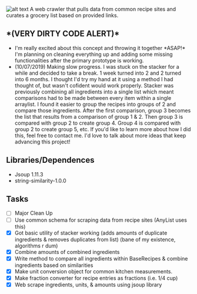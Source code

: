 ![alt text](https://repository-images.githubusercontent.com/185689854/7886fc80-8d60-11e9-87e6-cab780dc9d5e)
A web crawler that pulls data from common recipe sites and curates a grocery list based on provided links.

<h2>*(VERY DIRTY CODE ALERT)*</h2>
<ul>
  <li>I'm really excited about this concept and throwing it together *ASAP!* I'm planning on cleaning everything up and adding
  some missing functionalities after the primary prototype is working. </li>
  <li> (10/07/2019) Making slow progress. I was stuck on the stacker for a while and decided to take a break.
  1 week turned into 2 and 2 turned into 6 months. I thought I'd try my hand at it using a method I had thought of, but
  wasn't cofident would work properly. Stacker was previously combining all ingredients into a single list which meant
  comparisons had to be made between every item within a single arraylist. I found it easier to group the recipes
  into groups of 2 and compare those ingredients. After the first comparison, group 3 becomes the list that results from a
  comparison of group 1 & 2. Then group 3 is compared with group 2 to create group 4. Group 4 is compared with group 2 to create
  group 5, etc. If you'd like to learn more about how I did this, feel free to contact me. I'd love to talk about more ideas that
  keep advancing this project!</li>
</ul>

<h2>Libraries/Dependences</h2>
<ul>
  <li>Jsoup 1.11.3</li>
  <li>string-similarity-1.0.0</li>
</ul>



<h2>Tasks</h2>

- [ ] Major Clean Up
- [ ] Use common schema for scraping data from recipe sites (AnyList uses this)
- [x] Got basic utility of stacker working (adds amounts of duplicate ingredients & removes duplicates from list) (bane of my existence, algorithms r dum)
- [x] Combine amounts of combined ingredients
- [x] Write method to compare all ingredients within BaseRecipes & combine ingredients based on similarities
- [x] Make unit conversion object for common kitchen measurements.
- [x] Make fraction converter for recipe entries as fractions (i.e. 1/4 cup)
- [x] Web scrape ingredients, units, & amounts using jsoup library
